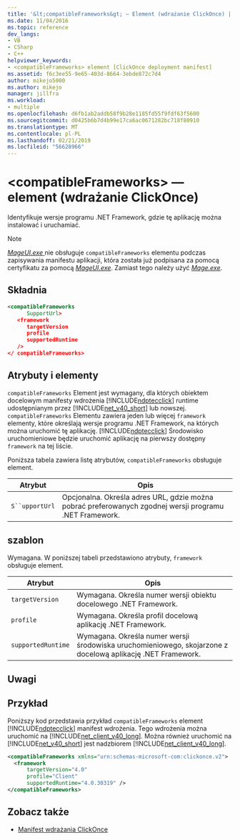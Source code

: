 ```yaml
---
title: '&lt;compatibleFrameworks&gt; — Element (wdrażanie ClickOnce) | Dokumentacja firmy Microsoft'
ms.date: 11/04/2016
ms.topic: reference
dev_langs:
- VB
- CSharp
- C++
helpviewer_keywords:
- <compatibleFrameworks> element [ClickOnce deployment manifest]
ms.assetid: f6c3ee55-9e65-403d-8664-3ebde872c7d4
author: mikejo5000
ms.author: mikejo
manager: jillfra
ms.workload:
- multiple
ms.openlocfilehash: d6fb1ab2addb58f9b28e1185fd55f9fdf63f5600
ms.sourcegitcommit: d0425b6b7d4b99e17ca6ac0671282bc718f80910
ms.translationtype: MT
ms.contentlocale: pl-PL
ms.lasthandoff: 02/21/2019
ms.locfileid: "56628966"
---
```

# <a name="ltcompatibleframeworksgt-element-clickonce-deployment"></a>&lt;compatibleFrameworks&gt; — element (wdrażanie ClickOnce)
Identyfikuje wersje programu .NET Framework, gdzie tę aplikację można instalować i uruchamiać.

> [!NOTE]
>  [*MageUI.exe* ](/dotnet/framework/tools/mageui-exe-manifest-generation-and-editing-tool-graphical-client) nie obsługuje `compatibleFrameworks` elementu podczas zapisywania manifestu aplikacji, która została już podpisana za pomocą certyfikatu za pomocą [ *MageUI.exe*](/dotnet/framework/tools/mageui-exe-manifest-generation-and-editing-tool-graphical-client). Zamiast tego należy użyć [ *Mage.exe*](/dotnet/framework/tools/mage-exe-manifest-generation-and-editing-tool).

## <a name="syntax"></a>Składnia

```xml
<compatibleFrameworks
      SupportUrl> 
   <framework
      targetVersion
      profile
      supportedRuntime
   /> 
</ compatibleFrameworks>
```

## <a name="elements-and-attributes"></a>Atrybuty i elementy
 `compatibleFrameworks` Element jest wymagany, dla których obiektem docelowym manifesty wdrożenia [!INCLUDE[ndptecclick](../deployment/includes/ndptecclick_md.md)] runtime udostępnianym przez [!INCLUDE[net_v40_short](../code-quality/includes/net_v40_short_md.md)] lub nowszej. `compatibleFrameworks` Elementu zawiera jeden lub więcej `framework` elementy, które określają wersje programu .NET Framework, na których można uruchomić tę aplikację. [!INCLUDE[ndptecclick](../deployment/includes/ndptecclick_md.md)] Środowisko uruchomieniowe będzie uruchomić aplikację na pierwszy dostępny `framework` na tej liście.

 Poniższa tabela zawiera listę atrybutów, `compatibleFrameworks` obsługuje element.

|Atrybut|Opis|
|---------------|-----------------|
|`S``upportUrl`|Opcjonalna. Określa adres URL, gdzie można pobrać preferowanych zgodnej wersji programu .NET Framework.|

## <a name="framework"></a>szablon
 Wymagana. W poniższej tabeli przedstawiono atrybuty, `framework` obsługuje element.

|Atrybut|Opis|
|---------------|-----------------|
|`targetVersion`|Wymagana. Określa numer wersji obiektu docelowego .NET Framework.|
|`profile`|Wymagana. Określa profil docelową aplikację .NET Framework.|
|`supportedRuntime`|Wymagana. Określa numer wersji środowiska uruchomieniowego, skojarzone z docelową aplikację .NET Framework.|

## <a name="remarks"></a>Uwagi

## <a name="example"></a>Przykład
 Poniższy kod przedstawia przykład `compatibleFrameworks` element [!INCLUDE[ndptecclick](../deployment/includes/ndptecclick_md.md)] manifest wdrożenia. Tego wdrożenia można uruchomić na [!INCLUDE[net_client_v40_long](../deployment/includes/net_client_v40_long_md.md)]. Można również uruchomić na [!INCLUDE[net_v40_short](../code-quality/includes/net_v40_short_md.md)] jest nadzbiorem [!INCLUDE[net_client_v40_long](../deployment/includes/net_client_v40_long_md.md)].

```xml
<compatibleFrameworks xmlns="urn:schemas-microsoft-com:clickonce.v2">
  <framework
      targetVersion="4.0"
      profile="Client"
      supportedRuntime="4.0.30319" />
</compatibleFrameworks>
```

## <a name="see-also"></a>Zobacz także
- [Manifest wdrażania ClickOnce](../deployment/clickonce-deployment-manifest.md)